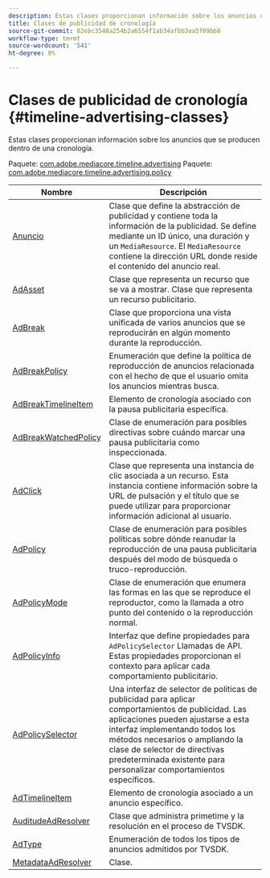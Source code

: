 ```yaml
---
description: Estas clases proporcionan información sobre los anuncios que se producen dentro de una cronología.
title: Clases de publicidad de cronología
source-git-commit: 02ebc3548a254b2a6554f1ab34afbb3ea5f09bb8
workflow-type: tm+mt
source-wordcount: '541'
ht-degree: 0%

---
```


# Clases de publicidad de cronología {#timeline-advertising-classes}

Estas clases proporcionan información sobre los anuncios que se producen dentro de una cronología.

Paquete: [com.adobe.mediacore.timeline.advertising](https://help.adobe.com/en_US/primetime/api/psdk/asdoc-dhls_1.4/com/adobe/mediacore/timeline/advertising/package-detail.html)
Paquete: [com.adobe.mediacore.timeline.advertising.policy](https://help.adobe.com/en_US/primetime/api/psdk/asdoc-dhls_1.4/com/adobe/mediacore/timeline/advertising/policy/package-detail.html)

| Nombre | Descripción |
|---|---|
| [Anuncio](https://help.adobe.com/en_US/primetime/api/psdk/asdoc-dhls_1.4/com/adobe/mediacore/timeline/advertising/Ad.html) | Clase que define la abstracción de publicidad y contiene toda la información de la publicidad. Se define mediante un ID único, una duración y un `MediaResource`. El `MediaResource` contiene la dirección URL donde reside el contenido del anuncio real. |
| [AdAsset](https://help.adobe.com/en_US/primetime/api/psdk/asdoc-dhls_1.4/com/adobe/mediacore/timeline/advertising/AdAsset.html) | Clase que representa un recurso que se va a mostrar. Clase que representa un recurso publicitario. |
| [AdBreak](https://help.adobe.com/en_US/primetime/api/psdk/asdoc-dhls_1.4/com/adobe/mediacore/timeline/advertising/AdBreak.html) | Clase que proporciona una vista unificada de varios anuncios que se reproducirán en algún momento durante la reproducción. |
| [AdBreakPolicy](https://help.adobe.com/en_US/primetime/api/psdk/asdoc-dhls_1.4/com/adobe/mediacore/timeline/advertising/policy/AdBreakPolicy.html) | Enumeración que define la política de reproducción de anuncios relacionada con el hecho de que el usuario omita los anuncios mientras busca. |
| [AdBreakTimelineItem](https://help.adobe.com/en_US/primetime/api/psdk/asdoc-dhls_1.4/com/adobe/mediacore/timeline/advertising/AdBreakTimelineItem.html) | Elemento de cronología asociado con la pausa publicitaria específica. |
| [AdBreakWatchedPolicy](https://help.adobe.com/en_US/primetime/api/psdk/asdoc-dhls_1.4/com/adobe/mediacore/timeline/advertising/policy/AdBreakWatchedPolicy.html) | Clase de enumeración para posibles directivas sobre cuándo marcar una pausa publicitaria como inspeccionada. |
| [AdClick](https://help.adobe.com/en_US/primetime/api/psdk/asdoc-dhls_1.4/com/adobe/mediacore/timeline/advertising/AdClick.html) | Clase que representa una instancia de clic asociada a un recurso. Esta instancia contiene información sobre la URL de pulsación y el título que se puede utilizar para proporcionar información adicional al usuario. |
| [AdPolicy](https://help.adobe.com/en_US/primetime/api/psdk/asdoc-dhls_1.4/com/adobe/mediacore/timeline/advertising/policy/AdPolicy.html) | Clase de enumeración para posibles políticas sobre dónde reanudar la reproducción de una pausa publicitaria después del modo de búsqueda o truco-reproducción. |
| [AdPolicyMode](https://help.adobe.com/en_US/primetime/api/psdk/asdoc-dhls_1.4/com/adobe/mediacore/timeline/advertising/policy/AdPolicyMode.html) | Clase de enumeración que enumera las formas en las que se reproduce el reproductor, como la llamada a otro punto del contenido o la reproducción normal. |
| [AdPolicyInfo](https://help.adobe.com/en_US/primetime/api/psdk/asdoc-dhls_1.4/com/adobe/mediacore/timeline/advertising/policy/AdPolicySelector.html) | Interfaz que define propiedades para `AdPolicySelector` Llamadas de API. Estas propiedades proporcionan el contexto para aplicar cada comportamiento publicitario. |
| [AdPolicySelector](https://help.adobe.com/en_US/primetime/api/psdk/asdoc-dhls_1.4/com/adobe/mediacore/timeline/advertising/policy/AdPolicySelector.html) | Una interfaz de selector de políticas de publicidad para aplicar comportamientos de publicidad. Las aplicaciones pueden ajustarse a esta interfaz implementando todos los métodos necesarios o ampliando la clase de selector de directivas predeterminada existente para personalizar comportamientos específicos. |
| [AdTimelineItem](https://help.adobe.com/en_US/primetime/api/psdk/asdoc-dhls_1.4/com/adobe/mediacore/timeline/advertising/AdTimelineItem.html) | Elemento de cronología asociado a un anuncio específico. |
| [AuditudeAdResolver](https://help.adobe.com/en_US/primetime/api/psdk/asdoc-dhls_1.4/com/adobe/mediacore/timeline/advertising/AuditudeAdResolver.html) | Clase que administra primetime y la resolución en el proceso de TVSDK. |
| [AdType](https://help.adobe.com/en_US/primetime/api/psdk/asdoc-dhls_1.4/com/adobe/mediacore/timeline/advertising/AdType.html) | Enumeración de todos los tipos de anuncios admitidos por TVSDK. |
| [MetadataAdResolver](https://help.adobe.com/en_US/primetime/api/psdk/asdoc-dhls_1.4/com/adobe/mediacore/timeline/advertising/MetadataAdResolver.html) | Clase. |
